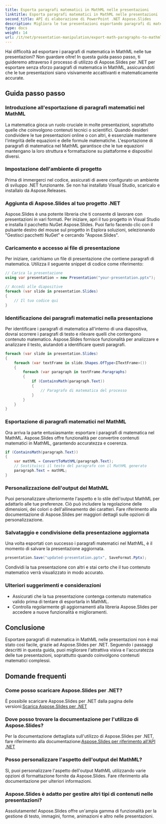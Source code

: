 ```yaml
---
title: Esporta paragrafi matematici in MathML nelle presentazioni
linktitle: Esporta paragrafi matematici in MathML nelle presentazioni
second_title: API di elaborazione di PowerPoint .NET Aspose.Slides
description: Migliora le tue presentazioni esportando paragrafi di matematica in MathML utilizzando Aspose.Slides per .NET. Segui la nostra guida passo passo per un rendering matematico accurato. Scarica Aspose.Slides e inizia a creare presentazioni avvincenti oggi stesso.
type: docs
weight: 14
url: /it/net/presentation-manipulation/export-math-paragraphs-to-mathml-in-presentations/
---
```


Hai difficoltà ad esportare i paragrafi di matematica in MathML nelle tue presentazioni? Non guardare oltre! In questa guida passo passo, ti guideremo attraverso il processo di utilizzo di Aspose.Slides per .NET per esportare senza sforzo paragrafi di matematica in MathML, assicurandoti che le tue presentazioni siano visivamente accattivanti e matematicamente accurate.

## Guida passo passo

### Introduzione all'esportazione di paragrafi matematici nel MathML

La matematica gioca un ruolo cruciale in molte presentazioni, soprattutto quelle che coinvolgono contenuti tecnici o scientifici. Quando desideri condividere le tue presentazioni online o con altri, è essenziale mantenere l'integrità delle equazioni e delle formule matematiche. L'esportazione di paragrafi di matematica nel MathML garantisce che le tue equazioni mantengano la loro struttura e formattazione su piattaforme e dispositivi diversi.

### Impostazione dell'ambiente di progetto

Prima di immergerci nel codice, assicurati di avere configurato un ambiente di sviluppo .NET funzionante. Se non hai installato Visual Studio, scaricalo e installalo da Aspose.Releases.

### Aggiunta di Aspose.Slides al tuo progetto .NET

Aspose.Slides è una potente libreria che ti consente di lavorare con presentazioni in vari formati. Per iniziare, apri il tuo progetto in Visual Studio e installa il pacchetto NuGet Aspose.Slides. Puoi farlo facendo clic con il pulsante destro del mouse sul progetto in Esplora soluzioni, selezionando "Gestisci pacchetti NuGet" e cercando "Aspose.Slides".

### Caricamento e accesso ai file di presentazione

Per iniziare, carichiamo un file di presentazione che contiene paragrafi di matematica. Utilizza il seguente snippet di codice come riferimento:

```csharp
// Carica la presentazione
using var presentation = new Presentation("your-presentation.pptx");

// Accedi alle diapositive
foreach (var slide in presentation.Slides)
{
    // Il tuo codice qui
}
```

### Identificazione dei paragrafi matematici nella presentazione

Per identificare i paragrafi di matematica all'interno di una diapositiva, dovrai scorrere i paragrafi di testo e rilevare quelli che contengono contenuto matematico. Aspose.Slides fornisce funzionalità per analizzare e analizzare il testo, aiutandoti a identificare questi paragrafi.

```csharp
foreach (var slide in presentation.Slides)
{
    foreach (var textFrame in slide.Shapes.OfType<ITextFrame>())
    {
        foreach (var paragraph in textFrame.Paragraphs)
        {
            if (ContainsMath(paragraph.Text))
            {
                // Paragrafo di matematica del processo
            }
        }
    }
}
```

### Esportazione di paragrafi matematici nel MathML

Ora arriva la parte entusiasmante: esportare i paragrafi di matematica nel MathML. Aspose.Slides offre funzionalità per convertire contenuti matematici in MathML, garantendo accuratezza e coerenza.

```csharp
if (ContainsMath(paragraph.Text))
{
    var mathML = ConvertToMathML(paragraph.Text);
    // Sostituisci il testo del paragrafo con il MathML generato
    paragraph.Text = mathML;
}
```

### Personalizzazione dell'output del MathML

Puoi personalizzare ulteriormente l'aspetto e lo stile dell'output MathML per adattarlo alle tue preferenze. Ciò può includere la regolazione delle dimensioni, dei colori o dell'allineamento dei caratteri. Fare riferimento alla documentazione di Aspose.Slides per maggiori dettagli sulle opzioni di personalizzazione.

### Salvataggio e condivisione della presentazione aggiornata

Una volta esportati con successo i paragrafi matematici nel MathML, è il momento di salvare la presentazione aggiornata.

```csharp
presentation.Save("updated-presentation.pptx", SaveFormat.Pptx);
```

Condividi la tua presentazione con altri e stai certo che il tuo contenuto matematico verrà visualizzato in modo accurato.

### Ulteriori suggerimenti e considerazioni

- Assicurati che la tua presentazione contenga contenuto matematico valido prima di tentare di esportarla in MathML.
- Controlla regolarmente gli aggiornamenti alla libreria Aspose.Slides per accedere a nuove funzionalità e miglioramenti.

## Conclusione

Esportare paragrafi di matematica in MathML nelle presentazioni non è mai stato così facile, grazie ad Aspose.Slides per .NET. Seguendo i passaggi descritti in questa guida, puoi migliorare l'attrattiva visiva e l'accuratezza delle tue presentazioni, soprattutto quando coinvolgono contenuti matematici complessi.

## Domande frequenti

### Come posso scaricare Aspose.Slides per .NET?

 È possibile scaricare Aspose.Slides per .NET dalla pagina delle versioni:[Scarica Aspose.Slides per .NET](https://releases.aspose.com/slides/net/)

### Dove posso trovare la documentazione per l'utilizzo di Aspose.Slides?

 Per la documentazione dettagliata sull'utilizzo di Aspose.Slides per .NET, fare riferimento alla documentazione:[Aspose.Slides per riferimento all'API .NET](https://reference.aspose.com/slides/net/)

### Posso personalizzare l'aspetto dell'output del MathML?

Sì, puoi personalizzare l'aspetto dell'output MathML utilizzando varie opzioni di formattazione fornite da Aspose.Slides. Fare riferimento alla documentazione per ulteriori informazioni.

### Aspose.Slides è adatto per gestire altri tipi di contenuti nelle presentazioni?

Assolutamente! Aspose.Slides offre un'ampia gamma di funzionalità per la gestione di testo, immagini, forme, animazioni e altro nelle presentazioni.